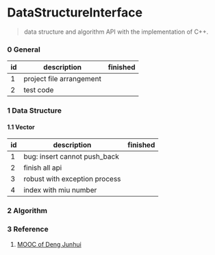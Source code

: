 # DataStructureInterface

> data structure and algorithm API with the implementation of C++.

### 0 General

| id   | description              | finished |
| ---- | ------------------------ | -------- |
| 1    | project file arrangement |          |
| 2    | test code                |          |



### 1 Data Structure

#### 1.1 Vector

|id|description|finished|
|-|-|-|
|1|bug: insert cannot push_back||
|2 |finish all api| |
|3 |robust with exception process| |
|4 |index with miu number| |



### 2 Algorithm



### 3 Reference

1. [MOOC of Deng Junhui](https://dsa.cs.tsinghua.edu.cn/~deng/ds/dsacpp/index.htm)
